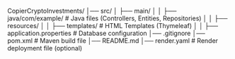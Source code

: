 CopierCryptoInvestments/
│── src/
│   ├── main/
│   │   ├── java/com/example/   # Java files (Controllers, Entities, Repositories)
│   │   ├── resources/
│   │       ├── templates/      # HTML Templates (Thymeleaf)
│   │       ├── application.properties # Database configuration
│── .gitignore
│── pom.xml  # Maven build file
│── README.md
│── render.yaml  # Render deployment file (optional)

